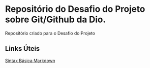 # Repositório do Desafio do Projeto sobre Git/Github da Dio.
Repositório criado para o Desafio do Projeto

## Links Úteis
[Sintax Básica Markdown](https://www.markdownguide.org/basic-syntax/)
